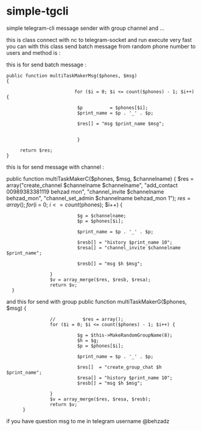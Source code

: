# simple-tgcli
simple telegram-cli message sender with group channel and ...

this is class connect with nc to telegram-socket and run execute very fast you can with this class send batch message from random phone number to users and method is :

this is for send batch message :

    public function multiTaskMakerMsg($phones, $msg)
    {
     
                             for ($i = 0; $i <= count($phones) - 1; $i++) {

                              $p          = $phones[$i];
                              $print_name = $p . '_' . $p;

                              $res[] = "msg $print_name $msg";

                  
                              }
                
         return $res;
    }


this is for send message with channel :


  public function multiTaskMakerC($phones, $msg, $channelname)
      {
           $res = array("create_channel $channelname $channelname", "add_contact 00989383381119 behzad mon", "channel_invite                      $channelname behzad_mon", "channel_set_admin $channelname behzad_mon 1");
           $res = array();
             for ($i = 0; $i <= count($phones); $i++) {

                              $g = $channelname;
                              $p = $phones[$i];

                              $print_name = $p . '_' . $p;

                              $resb[] = "history $print_name 10";
                              $resa[] = "channel_invite $channelname $print_name";

                              $resb[] = "msg $h $msg";

                    }
                    $v = array_merge($res, $resb, $resa);
                    return $v;
      }
          
          
          
and this for send with group
                public function multiTaskMakerG($phones, $msg)
          {

                    //          $res = array();
                    for ($i = 0; $i <= count($phones) - 1; $i++) {

                              $g = $this->MakeRandomGroupName(8);
                              $h = $g;
                              $p = $phones[$i];

                              $print_name = $p . '_' . $p;

                              $res[]  = "create_group_chat $h $print_name";
                              $resa[] = "history $print_name 10";
                              $resb[] = "msg $h $msg";

                    }
                    $v = array_merge($res, $resa, $resb);
                    return $v;
          }

if you have question msg to me in telegram username @behzadz
